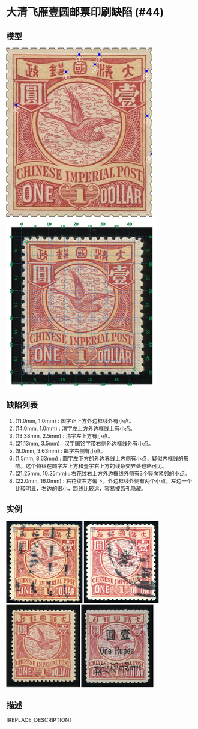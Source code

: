 # 大清飞雁壹圆邮票印刷缺陷 (#44)

## 模型
<img src="model.png" height=450/> <img src="sampling.png" height=450/>

## 缺陷列表
1. (11.0mm, 1.0mm) :  国字正上方外边框线外有小点。
1. (14.0mm, 1.0mm) :  清字左上方外边框线上有小点。
1. (13.38mm, 2.5mm) :  清字左上方有小点。
1. (21.13mm, 3.5mm) :  汉字国铭字带右侧外边框线外有小点。
1. (9.0mm, 3.63mm) :  邮字右侧有小点。
1. (1.5mm, 8.63mm) :  圆字左下方的外边界线上内侧有小点，疑似内框线的影响。这个特征在圆字左上方和壹字右上方的线条交界处也略可见。
1. (21.25mm, 10.25mm) :  右花纹右上方外边框线外侧有3个竖向紧邻的小点。
1. (22.0mm, 16.0mm) :  右花纹右方偏下，外边框线外侧有两个小点，左边一个比较明显，右边的很小，距线比较远，容易被齿孔隐藏。


## 实例
<img src="2012-05-27_00060143006A.jpg" height=220/> <img src="2013-08-19_00120792011A.jpg" height=220/> <img src="2014-07-21_00146298020A.jpg" height=220/> <img src="2014-08-17_00154000021A.jpg" height=220/> 


## 描述
[REPLACE_DESCRIPTION]

